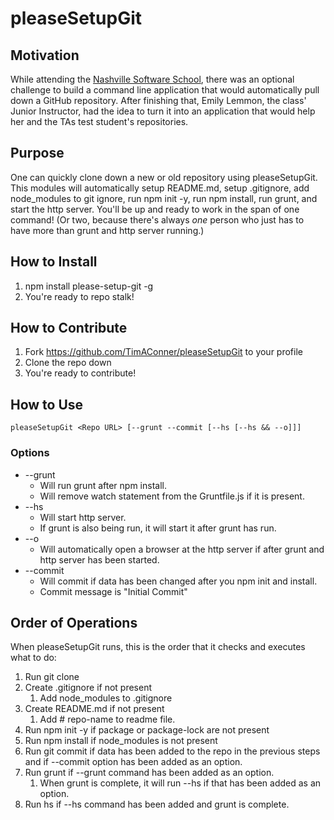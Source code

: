 # pleaseSetupGit
## Motivation
While attending the [Nashville Software School](http://nashvillesoftwareschool.com/), there was an optional challenge to build a command line application that would automatically pull down a GitHub repository.  After finishing that, Emily Lemmon, the class' Junior Instructor, had the idea to turn it into an application that would help her and the TAs test student's repositories.  
## Purpose
One can quickly clone down a new or old repository using pleaseSetupGit.  This modules will automatically setup README.md, setup .gitignore, add node_modules to git ignore, run npm init -y, run npm install, run grunt, and start the http server.  You'll be up and ready to work in the span of one command!  (Or two, because there's always  *one* person who just has to have more than grunt and http server running.)
## How to Install
1. npm install please-setup-git -g
1. You're ready to repo stalk!

## How to Contribute
1. Fork https://github.com/TimAConner/pleaseSetupGit to your profile
1. Clone the repo down
1. You're ready to contribute!

## How to Use
```
pleaseSetupGit <Repo URL> [--grunt --commit [--hs [--hs && --o]]]
```
### Options
* --grunt 
    * Will run grunt after npm install.
    * Will remove watch statement from the Gruntfile.js if it is present.
* --hs
    * Will start http server. 
    * If grunt is also being run, it will start it after grunt has run.
* --o
    * Will automatically open a browser at the http server if after grunt and http server has been started.
* --commit
    * Will commit if data has been changed after you npm init and install.
    * Commit message is "Initial Commit"

## Order of Operations
When pleaseSetupGit runs, this is the order that it checks and executes what to do:
1. Run git clone
1. Create .gitignore if not present
    1. Add node_modules to .gitignore 
1. Create README.md if not present
    1. Add # repo-name to readme file.
1. Run npm init -y if package or package-lock are not present
1. Run npm install if node_modules is not present
1. Run git commit if data has been added to the repo in the previous steps and if --commit option has been added as an option.
1. Run grunt if --grunt command has been added as an option.
    1. When grunt is complete, it will run --hs if that has been added as an option.
1. Run hs if --hs command has been added and grunt is complete.
